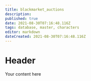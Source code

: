 ```yaml
---
title: blackmarket_auctions
description: 
published: true
date: 2021-08-30T07:16:48.116Z
tags: database, master, characters
editor: markdown
dateCreated: 2021-08-30T07:16:48.116Z
---
```


# Header
Your content here